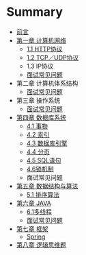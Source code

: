 # Summary

* [前言](README.md)
* [第一章 计算机网络](chapter1.md)
  * [1.1 HTTP协议](chapter1/11-httpxie-yi.md)
  * [1.2 TCP／UDP协议](chapter1/12tcpudpxie-yi.md)
  * 1.3 IP协议
  * [面试常见问题](chapter1/mian-shi-chang-jian-wen-ti.md)
* 第二章 计算机体系结构
  * [面试常见问题](mian-shi-chang-jian-wen-ti.md)
* 第三章 操作系统
  * [面试常见问题](mian-shi-chang-jian-wen-ti.md)
* [第四章 数据库系统](di-si-zhang-shu-ju-ku-xi-tong.md)
  * [4.1 事物](di-si-zhang-shu-ju-ku-xi-tong/shi-wu.md)
  * [4.2 索引](di-si-zhang-shu-ju-ku-xi-tong/42-suo-yin.md)
  * [4.3 数据库引擎](di-si-zhang-shu-ju-ku-xi-tong/shu-ju-ku-yin-qing.md)
  * [4.4 分页](di-si-zhang-shu-ju-ku-xi-tong/44-fen-ye.md)
  * [4.5 SQL语句](di-si-zhang-shu-ju-ku-xi-tong/45-sqlyu-ju.md)
  * [4.6锁机制](di-si-zhang-shu-ju-ku-xi-tong/46suo-ji-zhi.md)
  * 面试常见问题
* [第五章 数据结构与算法](di-wu-zhang-shu-ju-jie-gou-yu-suan-fa.md)
  * [5.1 排序算法](di-wu-zhang-shu-ju-jie-gou-yu-suan-fa/pai-xu-suan-fa-hui-zong.md)
* [第六章 JAVA](di-liu-zhang-java.md)
  * [6.1多线程](di-liu-zhang-java/61duo-xian-cheng.md)
  * [面试常见问题](di-liu-zhang-java/mian-shi-chang-jian-wen-ti.md)
* [第七章 框架](di-qi-zhang-kuang-jia.md)
  * [Spring](di-qi-zhang-kuang-jia/spring.md)
* [第八章 逻辑思维题](di-qi-zhang-zhi-li-ti.md)

